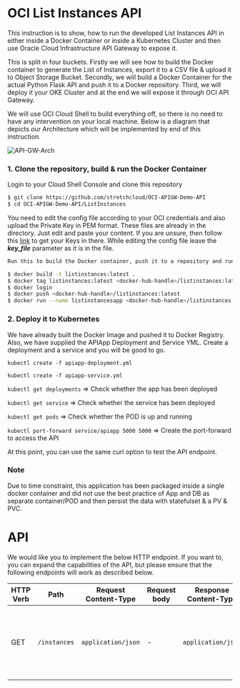 # OCI List Instances API


This instruction is to show, how to run the developed List Instances API in either inside a Docker Container or inside a Kubernetes Cluster and then use Oracle Cloud Infrastructure API Gateway to expose it.

This is split in four buckets. Firstly we will see how to build the Docker container to generate the List of Instances, export it to a CSV file & upload it to Object Storage Bucket. Secondly, we will build a Docker Container for the actual Python Flask API and push it to a Docker repository. Third, we will deploy it your OKE Cluster and at the end we will expose it through OCI API Gateway.

We will use OCI Cloud Shell to build everything off, so there is no need to have any intervention on your local machine. Below is a diagram that depicts our Architecture which will be implemented by end of this instruction.



![API-GW-Arch](/Users/prassark/Desktop/OCI-ListInstance-API/API-GW-Arch.png)

  

### 1. Clone the repository, build & run the Docker Container



Login to your Cloud Shell Console and clone this repository

```bash
$ git clone https://github.com/stretchcloud/OCI-APIGW-Demo-API
$ cd OCI-APIGW-Demo-API/ListInstances
```

You need to edit the config file according to your OCI credentials and also upload the Private Key in PEM format. These files are already in the directory. Just edit and paste your content. If you are unsure, then follow this [link](https://docs.cloud.oracle.com/en-us/iaas/Content/API/Concepts/sdkconfig.htm) to get your Keys in there. While editing the config file leave the ***key_file*** parameter as it is in the file.

```bash
Run this to build the Docker container, push it to a repository and run the container to generate & upload the CSV file for the Instances.

$ docker build -t listinstances:latest .
$ docker tag listinstances:latest <docker-hub-handle>/listinstances:latest
$ docker login
$ docker push <docker-hub-handle>/listinstances:latest
$ docker run --name listinstancesapp <docker-hub-handle>/listinstances:latest
```



### 2. Deploy it to Kubernetes

We have already built the Docker Image and pushed it to Docker Registry. Also, we have supplied the APIApp Deployment and Service YML. Create a deployment and a service and you will be good to go.

`kubectl create -f apiapp-deployment.yml`

`kubectl create -f apiapp-service.yml`

`kubectl get deployments` => Check whether the app has been deployed

`kubectl get service` => Check whether the service has been deployed

`kubectl get pods` => Check whether the POD is up and running 

`kubectl port-forward service/apiapp 5000 5000` => Create the port-forward to access the API

At this point, you can use the same curl option to test the API endpoint.

### Note
Due to time constraint, this application has been packaged inside a single docker container and did not use the best practice of App and DB as separate container/POD and then persist the data with statefulset & a PV & PVC.



# API

We would like you to implement the below HTTP endpoint.
If you want to, you can expand the capabilities of the API, but please ensure that the following endpoints will work as described below.

| HTTP Verb | Path         | Request Content-Type | Request body | Response Content-Type | Example response body                                        |
| --------- | ------------ | -------------------- | ------------ | --------------------- | ------------------------------------------------------------ |
| GET       | `/instances` | `application/json`   | -            | `application/json`    | `[ { "uuid": "49dc24bd-906d-4497-bcfc-ecc8c309ecfc", survived": true, "passengerClass": 3, "name": "Mr. Owen Harris Braund", "sex": "male", "age": 22, "siblingsOrSpousesAboard": 1, "parentsOrChildrenAboard":0, "fare":7.25}, ... ]` |



